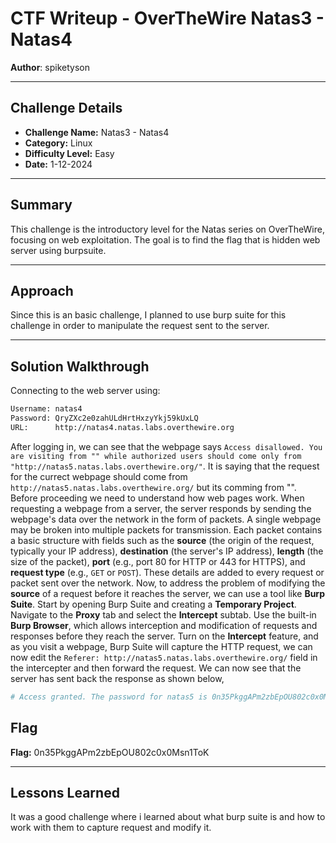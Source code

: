# CTF Writeup - **OverTheWire Natas3 - Natas4**

**Author**: spiketyson 

---

## Challenge Details

- **Challenge Name:** Natas3 - Natas4
- **Category:** Linux
- **Difficulty Level:** Easy
- **Date:** 1-12-2024

---

## Summary

This challenge is the introductory level for the Natas series on OverTheWire, focusing on web exploitation. The goal is to find the flag that is hidden web server using burpsuite.

---

## Approach

Since this is an basic challenge, I planned to use burp suite for this challenge in order to manipulate the request sent to the server.

---

## Solution Walkthrough

Connecting to the web server using:

```bash
Username: natas4
Password: QryZXc2e0zahULdHrtHxzyYkj59kUxLQ
URL:      http://natas4.natas.labs.overthewire.org
```

After logging in, we can see that the webpage says `Access disallowed. You are visiting from "" while authorized users should come only from "http://natas5.natas.labs.overthewire.org/"`.  It is saying that the request for the currect webpage should come from `http://natas5.natas.labs.overthewire.org/` but its comming from "". Before proceeding we need to understand how web pages work. When requesting a webpage from a server, the server responds by sending the webpage's data over the network in the form of packets. A single webpage may be broken into multiple packets for transmission. Each packet contains a basic structure with fields such as the **source** (the origin of the request, typically your IP address), **destination** (the server's IP address), **length** (the size of the packet), **port** (e.g., port 80 for HTTP or 443 for HTTPS), and **request type** (e.g., `GET` or `POST`). These details are added to every request or packet sent over the network. Now, to address the problem of modifying the **source** of a request before it reaches the server, we can use a tool like **Burp Suite**. Start by opening Burp Suite and creating a **Temporary Project**. Navigate to the **Proxy** tab and select the **Intercept** subtab. Use the built-in **Burp Browser**, which allows interception and modification of requests and responses before they reach the server. Turn on the **Intercept** feature, and as you visit a webpage, Burp Suite will capture the HTTP request, we can now edit the `Referer: http://natas5.natas.labs.overthewire.org/` field in the intercepter and then forward the request. We can now see that the server has sent back the response as shown below, 

```bash
# Access granted. The password for natas5 is 0n35PkggAPm2zbEpOU802c0x0Msn1ToK
```

## Flag

**Flag:** 0n35PkggAPm2zbEpOU802c0x0Msn1ToK

---

## Lessons Learned

It was a good challenge where i learned about what burp suite is and how to work with them to capture request and modify it.
